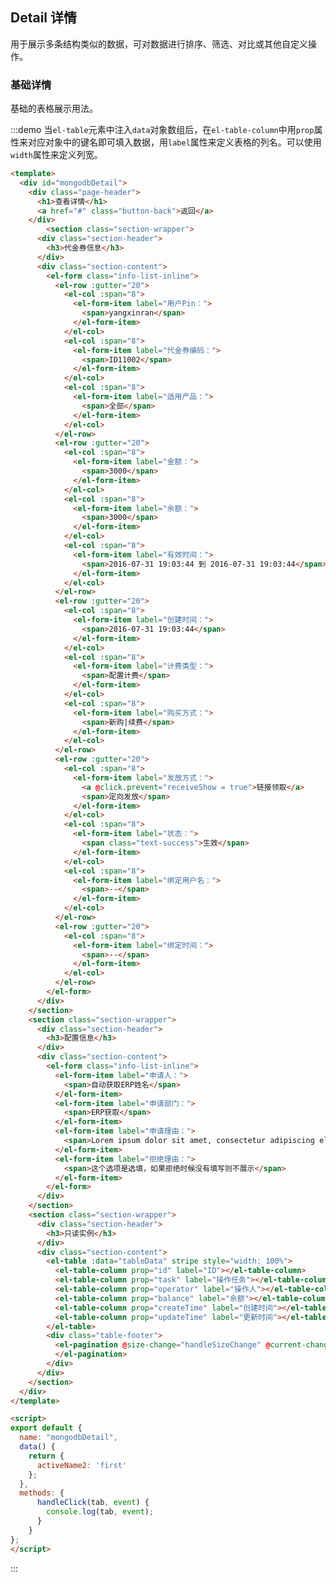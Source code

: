 <script>
export default {
  name: "mongodbDetail",
  data() {
    return {
      activeName2: 'first',
      tableData: [
        {
          id: "3912211",
          task: "禁用",
          operator: "erp账户",
          balance: "100",
          createTime: "2016-07-31 19:03:44",
          updateTime: "2016-07-31 19:03:44"
        },
        {
          id: "3912211",
          task: "发放",
          operator: "erp账户",
          balance: "100",
          createTime: "2016-07-31 19:03:44",
          updateTime: "2016-07-31 19:03:44"
        }
      ]
    };
  },
  methods: {
      handleClick(tab, event) {
        console.log(tab, event);
      }
    }
};
</script>


## Detail 详情

用于展示多条结构类似的数据，可对数据进行排序、筛选、对比或其他自定义操作。

### 基础详情

基础的表格展示用法。

:::demo 当`el-table`元素中注入`data`对象数组后，在`el-table-column`中用`prop`属性来对应对象中的键名即可填入数据，用`label`属性来定义表格的列名。可以使用`width`属性来定义列宽。
```html
<template>
  <div id="mongodbDetail">
    <div class="page-header">
      <h1>查看详情</h1>
      <a href="#" class="button-back">返回</a>
    </div>
        <section class="section-wrapper">
      <div class="section-header">
        <h3>代金券信息</h3>
      </div>
      <div class="section-content">
        <el-form class="info-list-inline">
          <el-row :gutter="20">
            <el-col :span="8">
              <el-form-item label="用户Pin：">
                <span>yangxinran</span>
              </el-form-item>
            </el-col>
            <el-col :span="8">
              <el-form-item label="代金券编码：">
                <span>ID11002</span>
              </el-form-item>
            </el-col>
            <el-col :span="8">
              <el-form-item label="适用产品：">
                <span>全部</span>
              </el-form-item>
            </el-col>
          </el-row>
          <el-row :gutter="20">
            <el-col :span="8">
              <el-form-item label="金额：">
                <span>3000</span>
              </el-form-item>
            </el-col>
            <el-col :span="8">
              <el-form-item label="余额：">
                <span>3000</span>
              </el-form-item>
            </el-col>
            <el-col :span="8">
              <el-form-item label="有效时间：">
                <span>2016-07-31 19:03:44 到 2016-07-31 19:03:44</span>
              </el-form-item>
            </el-col>
          </el-row>
          <el-row :gutter="20">
            <el-col :span="8">
              <el-form-item label="创建时间：">
                <span>2016-07-31 19:03:44</span>
              </el-form-item>
            </el-col>
            <el-col :span="8">
              <el-form-item label="计费类型：">
                <span>配置计费</span>
              </el-form-item>
            </el-col>
            <el-col :span="8">
              <el-form-item label="购买方式：">
                <span>新购|续费</span>
              </el-form-item>
            </el-col>
          </el-row>
          <el-row :gutter="20">
            <el-col :span="8">
              <el-form-item label="发放方式：">
                <a @click.prevent="receiveShow = true">链接领取</a>
                <span>定向发放</span>
              </el-form-item>
            </el-col>
            <el-col :span="8">
              <el-form-item label="状态：">
                <span class="text-success">生效</span>
              </el-form-item>
            </el-col>
            <el-col :span="8">
              <el-form-item label="绑定用户名：">
                <span>--</span>
              </el-form-item>
            </el-col>
          </el-row>
          <el-row :gutter="20">
            <el-col :span="8">
              <el-form-item label="绑定时间：">
                <span>--</span>
              </el-form-item>
            </el-col>
          </el-row>
        </el-form>
      </div>
    </section>
    <section class="section-wrapper">
      <div class="section-header">
        <h3>配置信息</h3>
      </div>
      <div class="section-content">
        <el-form class="info-list-inline">
          <el-form-item label="申请人：">
            <span>自动获取ERP姓名</span>
          </el-form-item>
          <el-form-item label="申请部门：">
            <span>ERP获取</span>
          </el-form-item>
          <el-form-item label="申请理由：">
            <span>Lorem ipsum dolor sit amet, consectetur adipiscing elit. Aenean euismod bibendum laoreet. Proin gravida dolor sit amet lacus .</span>
          </el-form-item>
          <el-form-item label="拒绝理由：">
            <span>这个选项是选填，如果拒绝时候没有填写则不展示</span>
          </el-form-item>
        </el-form>
      </div>
    </section>
    <section class="section-wrapper">
      <div class="section-header">
        <h3>只读实例</h3>
      </div>
      <div class="section-content">
        <el-table :data="tableData" stripe style="width: 100%">
          <el-table-column prop="id" label="ID"></el-table-column>
          <el-table-column prop="task" label="操作任务"></el-table-column>
          <el-table-column prop="operator" label="操作人"></el-table-column>
          <el-table-column prop="balance" label="余额"></el-table-column>
          <el-table-column prop="createTime" label="创建时间"></el-table-column>
          <el-table-column prop="updateTime" label="更新时间"></el-table-column>
        </el-table>
        <div class="table-footer">
          <el-pagination @size-change="handleSizeChange" @current-change="handleCurrentChange" :current-page="currentPage" :page-sizes="[10, 20, 50]" :page-size="100" layout="total, sizes, prev, pager, next, jumper" :total="400">
          </el-pagination>
        </div>
      </div>
    </section>
  </div>
</template>

<script>
export default {
  name: "mongodbDetail",
  data() {
    return {
      activeName2: 'first'
    };
  },
  methods: {
      handleClick(tab, event) {
        console.log(tab, event);
      }
    }
};
</script>


```
:::